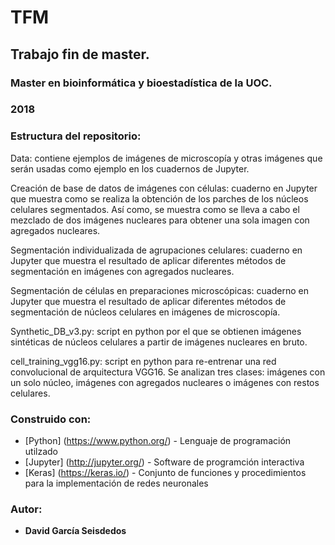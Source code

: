 # TFM
## Trabajo fin de master.

### Master en bioinformática y bioestadística de la UOC.

### 2018

### Estructura del repositorio:

  Data: contiene ejemplos de imágenes de microscopía y otras imágenes que serán usadas como ejemplo en los
        cuadernos de Jupyter.
				
  Creación de base de datos de imágenes con células: cuaderno en Jupyter que muestra como se realiza la obtención de los parches de los núcleos celulares segmentados. Así como, se muestra como se lleva a cabo el
        mezclado de dos imágenes nucleares para obtener una sola imagen con agregados nucleares.
				
  Segmentación individualizada de agrupaciones celulares: cuaderno en Jupyter que muestra el resultado de aplicar diferentes métodos de segmentación en imágenes con agregados nucleares.
				
  Segmentación de células en preparaciones microscópicas: cuaderno en Jupyter que muestra el resultado de aplicar diferentes métodos de segmentación de núcleos celulares en imágenes de microscopía.
				
  Synthetic_DB_v3.py: script en python por el que se obtienen imágenes sintéticas de núcleos celulares a partir
        de imágenes nucleares en bruto. 
				
  cell_training_vgg16.py: script en python para re-entrenar una red convolucional de arquitectura VGG16. Se analizan tres clases: imágenes con un solo núcleo, imágenes con agregados nucleares o imágenes con restos 
        celulares.

### Construido con:

* [Python] (https://www.python.org/) - Lenguaje de programación utilzado
* [Jupyter] (http://jupyter.org/) - Software de programción interactiva
* [Keras] (https://keras.io/) - Conjunto de funciones y procedimientos para la implementación de redes neuronales

### Autor:
* **David García Seisdedos**
